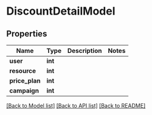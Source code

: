 # DiscountDetailModel

## Properties
Name | Type | Description | Notes
------------ | ------------- | ------------- | -------------
**user** | **int** |  | 
**resource** | **int** |  | 
**price_plan** | **int** |  | 
**campaign** | **int** |  | 

[[Back to Model list]](../README.md#documentation-for-models) [[Back to API list]](../README.md#documentation-for-api-endpoints) [[Back to README]](../README.md)


